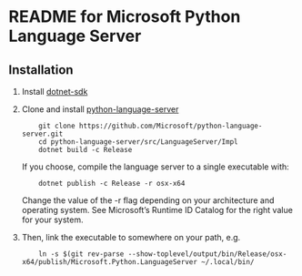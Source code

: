 # README for Microsoft Python Language Server

## Installation

1. Install [dotnet-sdk](https://www.microsoft.com/net/download)

2. Clone and install [python-language-server](https://github.com/Microsoft/python-language-server)
 
	```
		git clone https://github.com/Microsoft/python-language-server.git
		cd python-language-server/src/LanguageServer/Impl
		dotnet build -c Release
	```
	
	If you choose, compile the language server to a single executable with:
	```
		dotnet publish -c Release -r osx-x64
	```
		
	Change the value of the -r flag depending on your architecture and operating system. See 
	Microsoft’s Runtime ID Catalog for the right value for your system.

3. Then, link the executable to somewhere on your path, e.g.
	
	```
		ln -s $(git rev-parse --show-toplevel/output/bin/Release/osx-x64/publish/Microsoft.Python.LanguageServer ~/.local/bin/
	```
